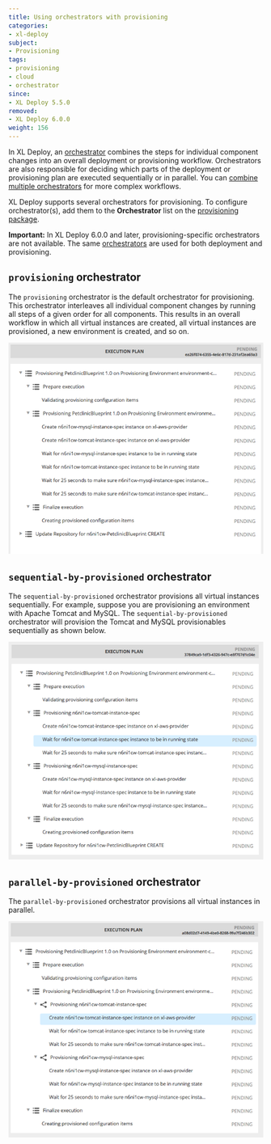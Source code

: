 ```yaml
---
title: Using orchestrators with provisioning
categories:
- xl-deploy
subject:
- Provisioning
tags:
- provisioning
- cloud
- orchestrator
since:
- XL Deploy 5.5.0
removed:
- XL Deploy 6.0.0
weight: 156
---
```


In XL Deploy, an [orchestrator](/xl-deploy/concept/types-of-orchestrators-in-xl-deploy.html) combines the steps for individual component changes into an overall deployment or provisioning workflow. Orchestrators are also responsible for deciding which parts of the deployment or provisioning plan are executed sequentially or in parallel. You can [combine multiple orchestrators](/xl-deploy/concept/combining-multiple-orchestrators.html) for more complex workflows.

XL Deploy supports several orchestrators for provisioning. To configure orchestrator(s), add them to the **Orchestrator** list on the [provisioning package](/xl-deploy/how-to/create-a-provisioning-package.html).

**Important:** In XL Deploy 6.0.0 and later, provisioning-specific orchestrators are not available. The same [orchestrators](/xl-deploy/concept/types-of-orchestrators-in-xl-deploy.html) are used for both deployment and provisioning.

## `provisioning` orchestrator

The `provisioning` orchestrator is the default orchestrator for provisioning. This orchestrator interleaves all individual component changes by running all steps of a given order for all components. This results in an overall workflow in which all virtual instances are created, all virtual instances are provisioned, a new environment is created, and so on.

![provisioning orchestrator](images/provisioning/default-provisioning-orchestrator.png)

## `sequential-by-provisioned` orchestrator

The `sequential-by-provisioned` orchestrator provisions all virtual instances sequentially. For example, suppose you are provisioning an environment with Apache Tomcat and MySQL. The `sequential-by-provisioned` orchestrator will provision the Tomcat and MySQL provisionables sequentially as shown below.

![sequential-by-provisioned orchestrator](images/provisioning/sequential-by-provisioned-orchestrator.png)

## `parallel-by-provisioned` orchestrator

The `parallel-by-provisioned` orchestrator provisions all virtual instances in parallel.

![parallel-by-provisioned orchestrator](images/provisioning/parallel-by-provisioned-orchestrator.png)
